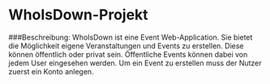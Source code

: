 # WhoIsDown-Projekt

###Beschreibung:
WhoIsDown ist eine Event Web-Application. Sie bietet die Möglichkeit eigene Veranstaltungen und Events zu erstellen. Diese können öffentlich oder privat sein.
Öffentliche Events können dabei von jedem User eingesehen werden. Um ein Event zu erstellen muss der Nutzer zuerst ein Konto anlegen.
